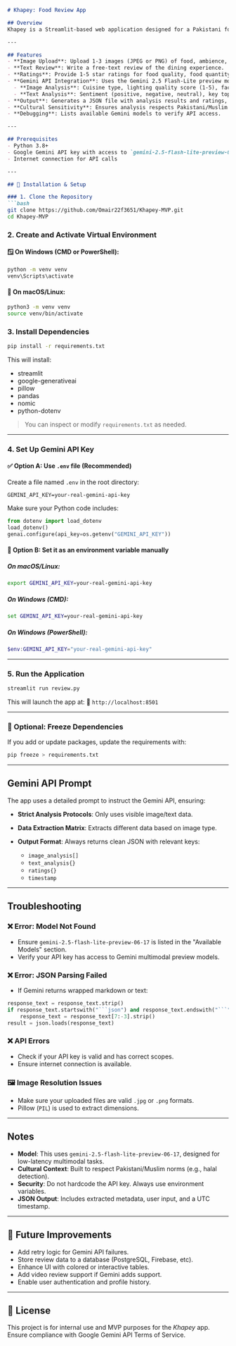 ````markdown
# Khapey: Food Review App

## Overview
Khapey is a Streamlit-based web application designed for a Pakistani food review platform. It allows users to submit reviews for restaurants, including 1-3 images, a text review, and 1-5 star ratings for food quality, food quantity, staff, dining experience, ambience, and overall experience. The app uses the Google Gemini 2.5 Flash-Lite preview model (`gemini-2.5-flash-lite-preview-06-17`) to analyze images and text, extracting details like cuisine type, lighting quality, and sentiment, with cultural sensitivity to the Pakistani/Muslim community. The output is a structured JSON file, displayed in the UI and available for download.

---

## Features
- **Image Upload**: Upload 1-3 images (JPEG or PNG) of food, ambience, or other relevant scenes.
- **Text Review**: Write a free-text review of the dining experience.
- **Ratings**: Provide 1-5 star ratings for food quality, food quantity, staff, dining experience, ambience, and overall experience.
- **Gemini API Integration**: Uses the Gemini 2.5 Flash-Lite preview model to analyze images and text, extracting:
  - **Image Analysis**: Cuisine type, lighting quality score (1-5), face/food detection, ambience, image quality (1-5), resolution, and item description.
  - **Text Analysis**: Sentiment (positive, negative, neutral), key topics, and specific mentions (e.g., dishes, staff).
- **Output**: Generates a JSON file with analysis results and ratings, displayed in the UI and downloadable.
- **Cultural Sensitivity**: Ensures analysis respects Pakistani/Muslim context (e.g., halal status, cultural dining norms).
- **Debugging**: Lists available Gemini models to verify API access.

---

## Prerequisites
- Python 3.8+
- Google Gemini API key with access to `gemini-2.5-flash-lite-preview-06-17`
- Internet connection for API calls

---

## 🔧 Installation & Setup

### 1. Clone the Repository
```bash
git clone https://github.com/Omair22f3651/Khapey-MVP.git
cd Khapey-MVP
````

### 2. Create and Activate Virtual Environment

#### 🪟 On Windows (CMD or PowerShell):

```bash
python -m venv venv
venv\Scripts\activate
```

#### 🍎 On macOS/Linux:

```bash
python3 -m venv venv
source venv/bin/activate
```

### 3. Install Dependencies

```bash
pip install -r requirements.txt
```

This will install:

* streamlit
* google-generativeai
* pillow
* pandas
* nomic
* python-dotenv

> You can inspect or modify `requirements.txt` as needed.

---

### 4. Set Up Gemini API Key

#### ✅ Option A: Use `.env` file (Recommended)

Create a file named `.env` in the root directory:

```
GEMINI_API_KEY=your-real-gemini-api-key
```

Make sure your Python code includes:

```python
from dotenv import load_dotenv
load_dotenv()
genai.configure(api_key=os.getenv("GEMINI_API_KEY"))
```

#### 🔁 Option B: Set it as an environment variable manually

##### On macOS/Linux:

```bash
export GEMINI_API_KEY=your-real-gemini-api-key
```

##### On Windows (CMD):

```cmd
set GEMINI_API_KEY=your-real-gemini-api-key
```

##### On Windows (PowerShell):

```powershell
$env:GEMINI_API_KEY="your-real-gemini-api-key"
```

---

### 5. Run the Application

```bash
streamlit run review.py
```

This will launch the app at:
📍 `http://localhost:8501`

---

### 🧹 Optional: Freeze Dependencies

If you add or update packages, update the requirements with:

```bash
pip freeze > requirements.txt
```

---

## Gemini API Prompt

The app uses a detailed prompt to instruct the Gemini API, ensuring:

* **Strict Analysis Protocols**: Only uses visible image/text data.
* **Data Extraction Matrix**: Extracts different data based on image type.
* **Output Format**: Always returns clean JSON with relevant keys:

  * `image_analysis[]`
  * `text_analysis{}`
  * `ratings{}`
  * `timestamp`

---

## Troubleshooting

### ❌ Error: Model Not Found

* Ensure `gemini-2.5-flash-lite-preview-06-17` is listed in the "Available Models" section.
* Verify your API key has access to Gemini multimodal preview models.

### ❌ Error: JSON Parsing Failed

* If Gemini returns wrapped markdown or text:

````python
response_text = response_text.strip()
if response_text.startswith("```json") and response_text.endswith("```"):
    response_text = response_text[7:-3].strip()
result = json.loads(response_text)
````

### ❌ API Errors

* Check if your API key is valid and has correct scopes.
* Ensure internet connection is available.

### 🖼️ Image Resolution Issues

* Make sure your uploaded files are valid `.jpg` or `.png` formats.
* Pillow (`PIL`) is used to extract dimensions.

---

## Notes

* **Model**: This uses `gemini-2.5-flash-lite-preview-06-17`, designed for low-latency multimodal tasks.
* **Cultural Context**: Built to respect Pakistani/Muslim norms (e.g., halal detection).
* **Security**: Do not hardcode the API key. Always use environment variables.
* **JSON Output**: Includes extracted metadata, user input, and a UTC timestamp.

---

## 🚀 Future Improvements

* Add retry logic for Gemini API failures.
* Store review data to a database (PostgreSQL, Firebase, etc).
* Enhance UI with colored or interactive tables.
* Add video review support if Gemini adds support.
* Enable user authentication and profile history.

---

## 📄 License

This project is for internal use and MVP purposes for the *Khapey* app.
Ensure compliance with Google Gemini API Terms of Service.

```
